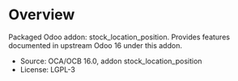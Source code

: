 # Overview

Packaged Odoo addon: stock_location_position. Provides features documented in upstream Odoo 16 under this addon.

- Source: OCA/OCB 16.0, addon stock_location_position
- License: LGPL-3
